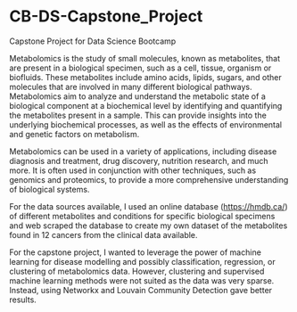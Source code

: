# CB-DS-Capstone_Project
Capstone Project for Data Science Bootcamp

Metabolomics is the study of small molecules, known as metabolites, that are present in a biological specimen, such as a cell, tissue, organism or biofluids. These metabolites include amino acids, lipids, sugars, and other molecules that are involved in many different biological pathways.
Metabolomics aim to analyze and understand the metabolic state of a biological component at a biochemical level by identifying and quantifying the metabolites present in a sample. This can provide insights into the underlying biochemical processes, as well as the effects of environmental and genetic factors on metabolism.

Metabolomics can be used in a variety of applications, including disease diagnosis and treatment, drug discovery, nutrition research, and much more. It is often used in conjunction with other techniques, such as genomics and proteomics, to provide a more comprehensive understanding of biological systems.

For the data sources available, I used an online database (https://hmdb.ca/) of different metabolites and conditions for specific biological specimens and web scraped the database to create my own dataset of the metabolites found in 12 cancers from the clinical data available.

For the capstone project, I wanted to leverage the power of machine learning for disease modelling and possibly classification, regression, or clustering of metabolomics data. However, clustering and supervised machine learning methods were not suited as the data was very sparse. Instead, using Networkx and Louvain Community Detection gave better results.
